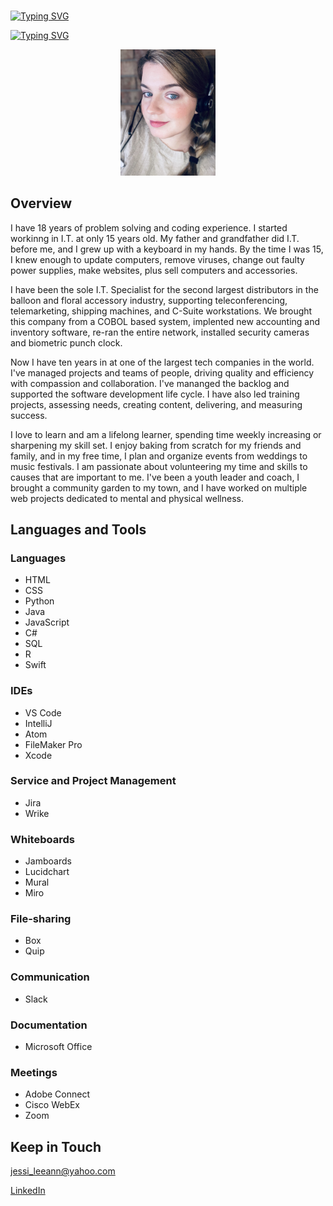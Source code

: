 #

[![Typing SVG](https://readme-typing-svg.demolab.com?font=Cedarville+Cursive&size=40&pause=19055&color=FEAFD4&center=true&vCenter=true&width=1000&lines=Jessi+Zimmerman)](https://git.io/typing-svg)

[![Typing SVG](https://readme-typing-svg.demolab.com?font=Lato&size=28&pause=1108&color=FEAFD4&center=true&vCenter=true&width=1000&lines=App+and+Web+Developer)](https://git.io/typing-svg)

<p align="center">
<img src="IMG_0203.jpg" style="height:30%; width:30%" >
  </p>

## Overview

I have 18 years of problem solving and coding experience. I started workinng in I.T. at only 15 years old. My father and grandfather did I.T. before me, and I grew up with a keyboard in my hands. By the time I was 15, I knew enough to update computers, remove viruses, change out faulty power supplies, make websites, plus sell computers and accessories.

I have been the sole I.T. Specialist for the second largest distributors in the balloon and floral accessory industry, supporting teleconferencing, telemarketing, shipping machines, and C-Suite workstations. We brought this company from a COBOL based system, implented new accounting and inventory software, re-ran the entire network, installed security cameras and biometric punch clock.

Now I have ten years in at one of the largest tech companies in the world. I've managed projects and teams of people, driving quality and efficiency with compassion and collaboration. I've mananged the backlog and supported the software development life cycle. I have also led training projects, assessing needs, creating content, delivering, and measuring success.

I love to learn and am a lifelong learner, spending time weekly increasing or sharpening my skill set. I enjoy baking from scratch for my friends and family, and in my free time, I plan and organize events from weddings to music festivals. I am passionate about volunteering my time and skills to causes that are important to me. I've been a youth leader and coach, I brought a community garden to my town, and I have worked on multiple web projects dedicated to mental and physical wellness.

## Languages and Tools

### Languages

- HTML
- CSS
- Python
- Java
- JavaScript
- C#
- SQL
- R
- Swift

### IDEs

- VS Code
- IntelliJ
- Atom
- FileMaker Pro
- Xcode

### Service and Project Management

- Jira
- Wrike

### Whiteboards

- Jamboards
- Lucidchart
- Mural
- Miro

### File-sharing

- Box
- Quip

### Communication

- Slack

### Documentation

- Microsoft Office

### Meetings

- Adobe Connect
- Cisco WebEx
- Zoom

## Keep in Touch

[jessi_leeann@yahoo.com](mailto:jessi_leeann@yahoo.com)

[LinkedIn](https://www.linkedin.com/in/jessi-zimmerman-21039610a/)
